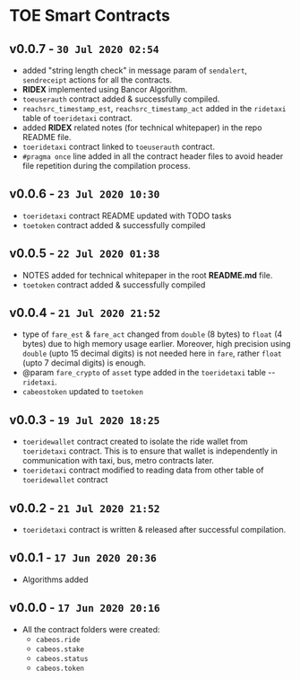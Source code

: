 TOE Smart Contracts
===================
v0.0.7 - `30 Jul 2020 02:54`
----
* added "string length check" in message param of `sendalert`, `sendreceipt` actions for all the contracts.
* __RIDEX__ implemented using Bancor Algorithm.
* `toeuserauth` contract added & successfully compiled.
* `reachsrc_timestamp_est`, `reachsrc_timestamp_act` added in the `ridetaxi` table of `toeridetaxi` contract.
* added __RIDEX__ related notes (for technical whitepaper) in the repo README file.
* `toeridetaxi` contract linked to `toeuserauth` contract.
* `#pragma once` line added in all the contract header files to avoid header file repetition during the compilation process.

v0.0.6 - `23 Jul 2020 10:30`
----
* `toeridetaxi` contract README updated with TODO tasks
* `toetoken` contract added & successfully compiled

v0.0.5 - `22 Jul 2020 01:38`
----
* NOTES added for technical whitepaper in the root __README.md__ file.
* `toetoken` contract added & successfully compiled

v0.0.4 - `21 Jul 2020 21:52`
----
* type of `fare_est` & `fare_act` changed from `double` (8 bytes) to `float` (4 bytes) due to high memory usage earlier. Moreover, high precision using `double` (upto 15 decimal digits) is not needed here in `fare`, rather `float` (upto 7 decimal digits) is enough.
* @param `fare_crypto` of `asset` type added in the `toeridetaxi` table -- `ridetaxi`.
* `cabeostoken` updated to `toetoken`

v0.0.3 - `19 Jul 2020 18:25`
----
* `toeridewallet` contract created to isolate the ride wallet from `toeridetaxi` contract. This is to ensure that wallet is independently in communication with taxi, bus, metro contracts later.
* `toeridetaxi` contract modified to reading data from other table of `toeridewallet` contract

v0.0.2 - `21 Jul 2020 21:52`
----
* `toeridetaxi` contract is written & released after successful compilation.


v0.0.1 - `17 Jun 2020 20:36`
----
* Algorithms added

v0.0.0 - `17 Jun 2020 20:16`
----
* All the contract folders were created:
	- `cabeos.ride`
	- `cabeos.stake`
	- `cabeos.status`
	- `cabeos.token`